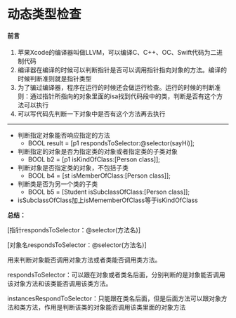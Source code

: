 # 动态类型检查

#### 前言

1. 苹果Xcode的编译器叫做LLVM，可以编译C、C++、OC、Swift代码为二进制代码
2. 编译器在编译的时候可以判断指针是否可以调用指针指向对象的方法。编译的时候判断准则就是指针类型
3. 为了骗过编译器，程序在运行的时候还会做运行检查。运行的时候的判断准则：通过指针所指向的对象里面的isa找到代码段中的类，判断是否有这个方法可以执行
4. 可以写代码先判断一下对象中是否有这个方法再去执行

---



* 判断指定对象能否响应指定的方法
  * BOOL result = \[p1 respondsToSelector:@selector\(sayHi\)\];
* 判断指定的对象是否为指定类的对象或者指定类的子类对象
  * BOOL b2 = \[p1 isKindOfClass:\[Person class\]\];
* 判断对象是否指定类的对象，不包括子类
  * BOOL b4 = \[st isMemberOfClass:\[Person class\]\];
* 判断类是否为另一个类的子类
  * BOOL b5 = \[Student isSubclassOfClass:\[Person class\]\];
* isSubclassOfClass加上isMememberOfClass等于isKindOfClass





**总结：**

\[指针respondsToSelector：@selector\(方法名\)\]

\[对象名respondsToSelector：@selector\(方法名\)\]

用来判断对象能否调用对象方法或者类能否调用类方法。

respondsToSelector：可以跟在对象或者类名后面，分别判断的是对象能否调用该对象方法和该类能否调用该类方法。

instancesRespondToSelector：只能跟在类名后面，但是后面方法可以跟对象方法和类方法，作用是判断该类的对象能否调用该类里面的对象方法

